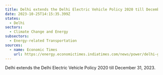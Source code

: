 ```yaml
---
title: Delhi extends the Delhi Electric Vehicle Policy 2020 till December 31, 2023
date: 2023-10-25T14:15:35.399Z
states:
  - Delhi
sectors:
  - Climate Change and Energy
subsectors:
  - Energy-related Transportation
sources:
  - name: Economic Times
    url: https://energy.economictimes.indiatimes.com/news/power/delhi-govt-extends-policy-meant-for-electric-vehicles-till-dec-31/104638216
---
```

Delhi extends the Delhi Electric Vehicle Policy 2020 till December 31, 2023.
